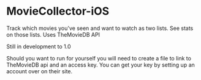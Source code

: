 # MovieCollector-iOS
Track which movies you've seen and want to watch as two lists. See stats on those lists. Uses TheMovieDB API

Still in development to 1.0

Should you want to run for yourself you will need to create a file to link to TheMovieDB api and an access key. You can get your key by setting up an account over on their site.
